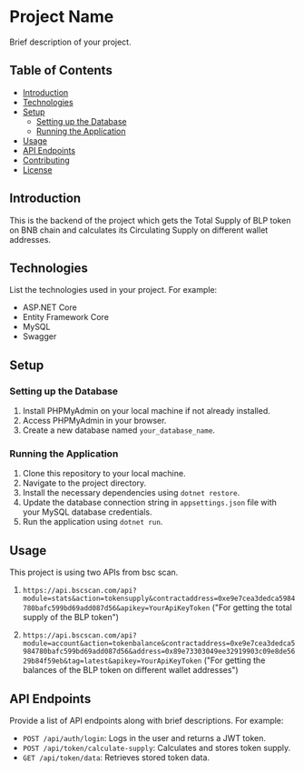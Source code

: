 # Project Name

Brief description of your project.

## Table of Contents

- [Introduction](#introduction)
- [Technologies](#technologies)
- [Setup](#setup)
  - [Setting up the Database](#setting-up-the-database)
  - [Running the Application](#running-the-application)
- [Usage](#usage)
- [API Endpoints](#api-endpoints)
- [Contributing](#contributing)
- [License](#license)

## Introduction

This is the backend of the project which gets the Total Supply of BLP token on BNB chain and calculates its Circulating Supply on different wallet addresses.

## Technologies

List the technologies used in your project. For example:
- ASP.NET Core
- Entity Framework Core
- MySQL
- Swagger

## Setup

### Setting up the Database

1. Install PHPMyAdmin on your local machine if not already installed.
2. Access PHPMyAdmin in your browser.
3. Create a new database named `your_database_name`.

### Running the Application

1. Clone this repository to your local machine.
2. Navigate to the project directory.
3. Install the necessary dependencies using `dotnet restore`.
4. Update the database connection string in `appsettings.json` file with your MySQL database credentials.
5. Run the application using `dotnet run`.

## Usage

This project is using two APIs from bsc scan. 

1. `https://api.bscscan.com/api?module=stats&action=tokensupply&contractaddress=0xe9e7cea3dedca5984780bafc599bd69add087d56&apikey=YourApiKeyToken` ("For getting the total supply of the BLP token")

2. `https://api.bscscan.com/api?module=account&action=tokenbalance&contractaddress=0xe9e7cea3dedca5984780bafc599bd69add087d56&address=0x89e73303049ee32919903c09e8de5629b84f59eb&tag=latest&apikey=YourApiKeyToken` ("For getting the balances of the BLP token on different wallet addresses")

## API Endpoints

Provide a list of API endpoints along with brief descriptions. For example:

- `POST /api/auth/login`: Logs in the user and returns a JWT token.
- `POST /api/token/calculate-supply`: Calculates and stores token supply.
- `GET /api/token/data`: Retrieves stored token data.
